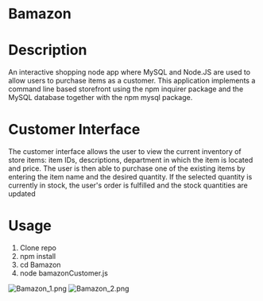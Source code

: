 # Bamazon

# Description
An interactive shopping node app where MySQL and Node.JS are used to allow users to purchase items as a customer.
This application implements a command line based storefront using the npm inquirer package and the MySQL database together with the npm mysql package.

# Customer Interface
The customer interface allows the user to view the current inventory of store items: item IDs, descriptions, department in which the item is located and price. The user is then able to purchase one of the existing items by entering the item name and the desired quantity. If the selected quantity is currently in stock, the user's order is fulfilled and the stock quantities are updated

# Usage
1. Clone repo
1. npm install
1. cd Bamazon
1. node bamazonCustomer.js

![Bamazon_1.png](https:/knarf6925.github.com/images/Bamazon_1.png)
![Bamazon_2.png](https:/knarf6925.github.com/images/Bamazon_2.png)
